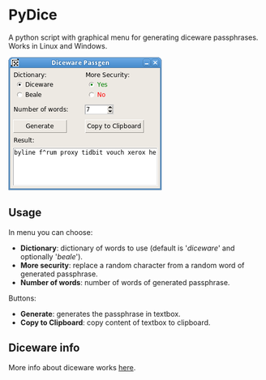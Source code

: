 PyDice
========
A python script with graphical menu for generating diceware passphrases. Works in Linux and Windows.

![Pydice](screenshots/dicegen.png)

Usage
-----
In menu you can choose:

* **Dictionary**: dictionary of words to use (default is '*diceware*' and optionally '*beale*').
* **More security**: replace a random character from a random word of generated passphrase.
* **Number of words**: number of words of generated passphrase.

Buttons:

* **Generate**: generates the passphrase in textbox.
* **Copy to Clipboard**: copy content of textbox to clipboard.

Diceware info
-------------
More info about diceware works [here](http://world.std.com/~reinhold/diceware.html).


